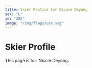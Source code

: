 ```yaml
---
title: Skier Profile for Nicole Deyong
sex: "L"
id: "208"
image: "/img/flags/usa.svg" 
---
```


# Skier Profile

This page is for: Nicole Deyong.
    